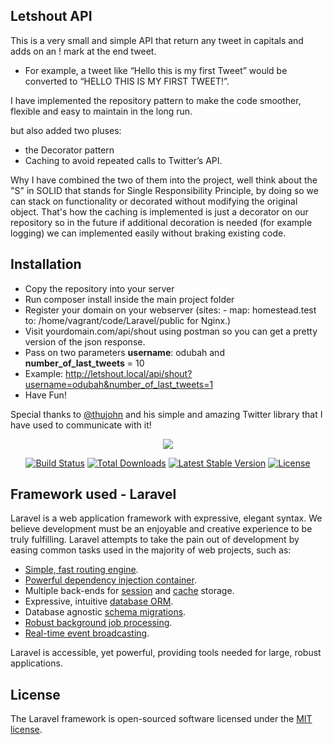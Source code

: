 ## Letshout API

This is a very small and simple API that return any tweet in capitals and adds on an ! mark at the end tweet. 
 - For example, a tweet like “Hello this is my first Tweet” would be converted to “HELLO THIS IS MY FIRST TWEET!”.
 
 I have implemented the repository pattern to make the code smoother, flexible and easy to maintain in the long run.

but also added two pluses:

- the Decorator pattern
- Caching to avoid repeated calls to Twitter’s API. 

Why I have combined the two of them into the project, well think about the "S" in SOLID that stands for Single Responsibility Principle,
by doing so we can stack on functionality or decorated without modifying the original object. That's how the caching is implemented is just a
decorator on our repository so in the future if additional decoration is needed (for example logging) we can implemented easily without braking existing code.

## Installation

 * Copy the repository into your server
 * Run composer install inside the main project folder
 * Register your domain on your webserver (sites:
                                               - map: homestead.test
                                                 to: /home/vagrant/code/Laravel/public for Nginx.)
 * Visit yourdomain.com/api/shout using postman so you can get a pretty version of the json response.
 * Pass on two parameters **username**: odubah and **number_of_last_tweets** = 10
 * Example: http://letshout.local/api/shout?username=odubah&number_of_last_tweets=1
 * Have Fun! 
 
 Special thanks to <a href="https://github.com/thujohn/twitter">@thujohn</a> and his simple and amazing Twitter library that I have used to communicate with it!
 
<p align="center"><img src="https://laravel.com/assets/img/components/logo-laravel.svg"></p>

<p align="center">
<a href="https://travis-ci.org/laravel/framework"><img src="https://travis-ci.org/laravel/framework.svg" alt="Build Status"></a>
<a href="https://packagist.org/packages/laravel/framework"><img src="https://poser.pugx.org/laravel/framework/d/total.svg" alt="Total Downloads"></a>
<a href="https://packagist.org/packages/laravel/framework"><img src="https://poser.pugx.org/laravel/framework/v/stable.svg" alt="Latest Stable Version"></a>
<a href="https://packagist.org/packages/laravel/framework"><img src="https://poser.pugx.org/laravel/framework/license.svg" alt="License"></a>
</p>


## Framework used - Laravel

Laravel is a web application framework with expressive, elegant syntax. We believe development must be an enjoyable and creative experience to be truly fulfilling. Laravel attempts to take the pain out of development by easing common tasks used in the majority of web projects, such as:

- [Simple, fast routing engine](https://laravel.com/docs/routing).
- [Powerful dependency injection container](https://laravel.com/docs/container).
- Multiple back-ends for [session](https://laravel.com/docs/session) and [cache](https://laravel.com/docs/cache) storage.
- Expressive, intuitive [database ORM](https://laravel.com/docs/eloquent).
- Database agnostic [schema migrations](https://laravel.com/docs/migrations).
- [Robust background job processing](https://laravel.com/docs/queues).
- [Real-time event broadcasting](https://laravel.com/docs/broadcasting).

Laravel is accessible, yet powerful, providing tools needed for large, robust applications.

## License

The Laravel framework is open-sourced software licensed under the [MIT license](http://opensource.org/licenses/MIT).
